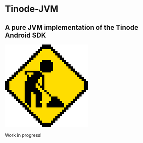 # Tinode-JVM

## A pure JVM implementation of the Tinode Android  SDK


![](under-construction.gif)

Work in progress!